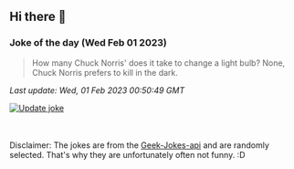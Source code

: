 ## Hi there 👋

### Joke of the day (Wed Feb 01 2023)
<!-- joke -->
>How many Chuck Norris' does it take to change a light bulb? None, Chuck Norris prefers to kill in the dark.
<!-- /joke -->

*Last update: Wed, 01 Feb 2023 00:50:49 GMT*

[![Update joke](https://github.com/nclskfm/nclskfm/actions/workflows/joke.yml/badge.svg)](https://github.com/nclskfm/nclskfm/actions/workflows/joke.yml)

<br><br>
Disclaimer: The jokes are from the [Geek-Jokes-api](https://github.com/sameerkumar18/geek-joke-api) and are randomly selected. That's why they are unfortunately often not funny. :D
